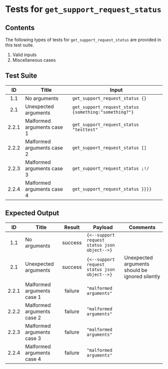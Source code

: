 # Tests for `get_support_request_status`

## Contents
The following types of tests for `get_support_request_status` are provided in this test suite.
  1. Valid inputs
  2. Miscellaneous cases

## Test Suite
|   ID  | Title                      | Input                                                                                                    |
|:-----:|----------------------------|----------------------------------------------------------------------------------------------------------|
|  1.1  | No arguments               | `get_support_request_status {}`                                                                          |
|  2.1  | Unexpected arguments       | `get_support_request_status {something:"something?"}`                                                    |
| 2.2.1 | Malformed arguments case 1 | `get_support_request_status "testtest"`                                                                  |
| 2.2.2 | Malformed arguments case 2 | `get_support_request_status []`                                                                          |
| 2.2.3 | Malformed arguments case 3 | `get_support_request_status ;!/`                                                                         |
| 2.2.4 | Malformed arguments case 4 | `get_support_request_status }}}}`                                                                        |

## Expected Output
|   ID  | Title                      |  Result | Payload                                      | Comments                                        |
|:-----:|----------------------------|:-------:|----------------------------------------------|-------------------------------------------------|
|  1.1  | No arguments               | success | `{<--support request status json object-->}` |                                                 |
|  2.1  | Unexpected arguments       | success | `{<--support request status json object-->}` | Unexpected arguments should be ignored silently |
| 2.2.1 | Malformed arguments case 1 | failure | `"malformed arguments"`                      |                                                 |
| 2.2.2 | Malformed arguments case 2 | failure | `"malformed arguments"`                      |                                                 |
| 2.2.3 | Malformed arguments case 3 | failure | `"malformed arguments"`                      |                                                 |
| 2.2.4 | Malformed arguments case 4 | failure | `"malformed arguments"`                      |                                                 |
